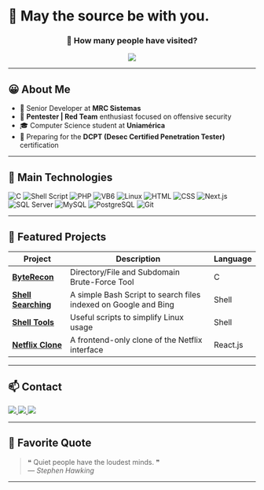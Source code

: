 # 🌠 May the source be with you.

<div align="center">
  <h3><b>👀 How many people have visited?</b></h3>
  <img src="https://profile-counter.glitch.me/SirProxy/count.svg" />
</div>

---

## 😀 About Me

- 💼 Senior Developer at **MRC Sistemas**
- 🔐 **Pentester | Red Team** enthusiast focused on offensive security
- 🎓 Computer Science student at **Uniamérica**
- 🧠 Preparing for the **DCPT (Desec Certified Penetration Tester)** certification

---

## 🚀 Main Technologies

![C](https://img.shields.io/badge/-C-00599C?style=flat&logo=c&logoColor=white)
![Shell Script](https://img.shields.io/badge/-Shell-4EAA25?style=flat&logo=gnu-bash&logoColor=white)
![PHP](https://img.shields.io/badge/-PHP-777BB4?style=flat&logo=php&logoColor=white)
![VB6](https://img.shields.io/badge/-Visual%20Basic%206.0-5C2D91?style=flat&logo=windows&logoColor=white)
![Linux](https://img.shields.io/badge/-Linux-FCC624?style=flat&logo=linux&logoColor=black)
![HTML](https://img.shields.io/badge/-HTML5-E34F26?style=flat&logo=html5&logoColor=white)
![CSS](https://img.shields.io/badge/-CSS3-1572B6?style=flat&logo=css3&logoColor=white)
![Next.js](https://img.shields.io/badge/-Next.js-000000?style=flat&logo=nextdotjs&logoColor=white)
![SQL Server](https://img.shields.io/badge/-SQL%20Server-CC2927?style=flat&logo=microsoftsqlserver&logoColor=white)
![MySQL](https://img.shields.io/badge/-MySQL-4479A1?style=flat&logo=mysql&logoColor=white)
![PostgreSQL](https://img.shields.io/badge/-PostgreSQL-336791?style=flat&logo=postgresql&logoColor=white)
![Git](https://img.shields.io/badge/-Git-F05032?style=flat&logo=git&logoColor=white)

---

## 📂 Featured Projects

| Project           | Description                                                | Language  |
|-------------------|------------------------------------------------------------|-----------|
| [**ByteRecon**](https://github.com/SirProxy/byterecon)   | Directory/File and Subdomain Brute-Force Tool  | C         |
| [**Shell Searching**](https://github.com/SirProxy/bash-searching) | A simple Bash Script to search files indexed on Google and Bing                     | Shell     |
| [**Shell Tools**](https://github.com/SirProxy/bash-scripting) | Useful scripts to simplify Linux usage                     | Shell     |
| [**Netflix Clone**](https://github.com/SirProxy/ui-netflix-clone) | A frontend-only clone of the Netflix interface            | React.js  |

---

## 📫 Contact

<p align="left">
  <a href="https://tavares.dev.br" target="_blank">
    <img src="https://img.shields.io/badge/Website-000?style=for-the-badge&logo=google-chrome&logoColor=white" />
  </a>
  <a href="https://linkedin.com/in/joaomarciotavares" target="_blank">
    <img src="https://img.shields.io/badge/LinkedIn-0077B5?style=for-the-badge&logo=linkedin&logoColor=white" />
  </a>
  <a href="mailto:joao@tavares.dev.br">
    <img src="https://img.shields.io/badge/Email-D14836?style=for-the-badge&logo=gmail&logoColor=white" />
  </a>
</p>

---

## 🧠 Favorite Quote

> ❝ Quiet people have the loudest minds. ❞  
> — *Stephen Hawking*

---

